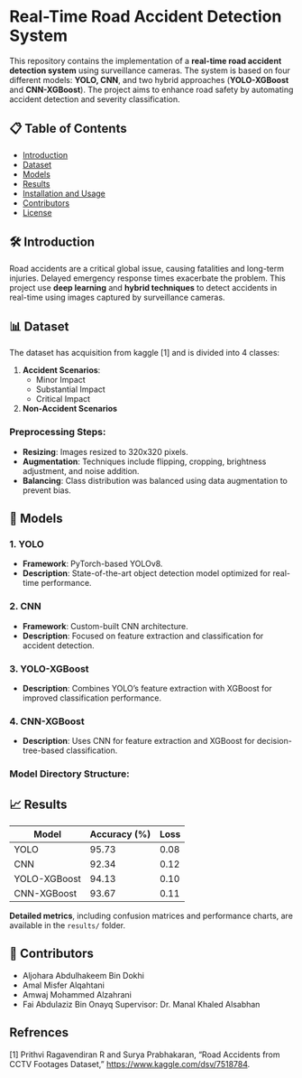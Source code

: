 # Real-Time Road Accident Detection System

This repository contains the implementation of a **real-time road accident detection system** using surveillance cameras. The system is based on four different models: **YOLO, CNN**, and two hybrid approaches (**YOLO-XGBoost** and **CNN-XGBoost**). The project aims to enhance road safety by automating accident detection and severity classification.


## 📋 Table of Contents

- [Introduction](#introduction)
- [Dataset](#dataset)
- [Models](#models)
- [Results](#results)
- [Installation and Usage](#installation-and-usage)
- [Contributors](#contributors)
- [License](#license)


## 🛠️ Introduction

Road accidents are a critical global issue, causing fatalities and long-term injuries. Delayed emergency response times exacerbate the problem. This project use **deep learning** and **hybrid techniques** to detect accidents in real-time using images captured by surveillance cameras.


## 📊 Dataset

The dataset has acquisition from kaggle [1] and is divided into 4 classes:
1. **Accident Scenarios**:
   - Minor Impact
   - Substantial Impact
   - Critical Impact
2. **Non-Accident Scenarios**

### Preprocessing Steps:
- **Resizing**: Images resized to 320x320 pixels.
- **Augmentation**: Techniques include flipping, cropping, brightness adjustment, and noise addition.
- **Balancing**: Class distribution was balanced using data augmentation to prevent bias.



## 🤖 Models

### 1. YOLO
- **Framework**: PyTorch-based YOLOv8.
- **Description**: State-of-the-art object detection model optimized for real-time performance.

### 2. CNN
- **Framework**: Custom-built CNN architecture.
- **Description**: Focused on feature extraction and classification for accident detection.

### 3. YOLO-XGBoost
- **Description**: Combines YOLO’s feature extraction with XGBoost for improved classification performance.

### 4. CNN-XGBoost
- **Description**: Uses CNN for feature extraction and XGBoost for decision-tree-based classification.

### Model Directory Structure:



## 📈 Results

| **Model**         | **Accuracy (%)** | **Loss**  |
|--------------------|------------------|-----------|
| YOLO              | 95.73           | 0.08      |
| CNN               | 92.34           | 0.12      |
| YOLO-XGBoost      | 94.13           | 0.10      |
| CNN-XGBoost       | 93.67           | 0.11      |

**Detailed metrics**, including confusion matrices and performance charts, are available in the `results/` folder.


## 👥 Contributors
- Aljohara Abdulhakeem Bin Dokhi
- Amal Misfer Alqahtani
- Amwaj Mohammed Alzahrani
- Fai Abdulaziz Bin Onayq
Supervisor: Dr. Manal Khaled Alsabhan

## Refrences
[1] Prithvi Ragavendiran R and Surya Prabhakaran, “Road Accidents from CCTV Footages Dataset,” https://www.kaggle.com/dsv/7518784.
